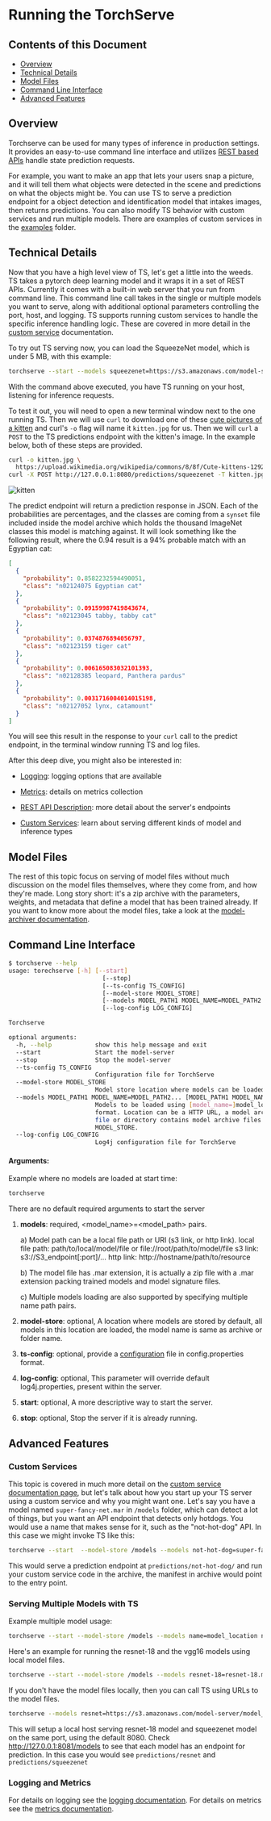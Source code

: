 # Running the TorchServe

## Contents of this Document
* [Overview](#overview)
* [Technical Details](#technical-details)
* [Model Files](#model-files)
* [Command Line Interface](#command-line-interface)
* [Advanced Features](#advanced-features)

## Overview

Torchserve can be used for many types of inference in production settings. It provides an easy-to-use command line interface and utilizes  [REST based APIs](rest_api.md) handle state prediction requests.

For example, you want to make an app that lets your users snap a picture, and it will tell them what objects were detected in the scene and predictions on what the objects might be. You can use TS to serve a prediction endpoint for a object detection and identification model that intakes images, then returns predictions. You can also modify TS behavior with custom services and run multiple models. There are examples of custom services in the [examples](../examples) folder.

## Technical Details

Now that you have a high level view of TS, let's get a little into the weeds. TS takes a pytorch deep learning model and it wraps it in a set of REST APIs. Currently it comes with a built-in web server that you run from command line. This command line call takes in the single or multiple models you want to serve, along with additional optional parameters controlling the port, host, and logging. TS supports running custom services to handle the specific inference handling logic. These are covered in more detail in the [custom service](custom_service.md) documentation.

To try out TS serving now, you can load the SqueezeNet model, which is under 5 MB, with this example:

```bash
torchserve --start --models squeezenet=https://s3.amazonaws.com/model-server/model_archive_1.0/squeezenet_v1.1.mar
```

With the command above executed, you have TS running on your host, listening for inference requests.

To test it out, you will need to open a new terminal window next to the one running TS. Then we will use `curl` to download one of these [cute pictures of a kitten](https://www.google.com/search?q=cute+kitten&tbm=isch&hl=en&cr=&safe=images) and curl's `-o` flag will name it `kitten.jpg` for us. Then we will `curl` a `POST` to the TS predictions endpoint with the kitten's image. In the example below, both of these steps are provided.

```bash
curl -o kitten.jpg \
  https://upload.wikimedia.org/wikipedia/commons/8/8f/Cute-kittens-12929201-1600-1200.jpg
curl -X POST http://127.0.0.1:8080/predictions/squeezenet -T kitten.jpg
```

![kitten](https://upload.wikimedia.org/wikipedia/commons/8/8f/Cute-kittens-12929201-1600-1200.jpg)

The predict endpoint will return a prediction response in JSON. Each of the probabilities are percentages, and the classes are coming from a `synset` file included inside the model archive which holds the thousand ImageNet classes this model is matching against. It will look something like the following result, where the 0.94 result is a 94% probable match with an Egyptian cat:


```json
[
  {
    "probability": 0.8582232594490051,
    "class": "n02124075 Egyptian cat"
  },
  {
    "probability": 0.09159987419843674,
    "class": "n02123045 tabby, tabby cat"
  },
  {
    "probability": 0.0374876894056797,
    "class": "n02123159 tiger cat"
  },
  {
    "probability": 0.006165083032101393,
    "class": "n02128385 leopard, Panthera pardus"
  },
  {
    "probability": 0.0031716004014015198,
    "class": "n02127052 lynx, catamount"
  }
]
```
You will see this result in the response to your `curl` call to the predict endpoint, in the terminal window running TS and log files.

After this deep dive, you might also be interested in:
* [Logging](logging.md): logging options that are available

* [Metrics](metrics.md): details on metrics collection 

* [REST API Description](rest_api.md): more detail about the server's endpoints

* [Custom Services](custom_service.md): learn about serving different kinds of model and inference types


## Model Files

The rest of this topic focus on serving of model files without much discussion on the model files themselves, where they come from, and how they're made. Long story short: it's a zip archive with the parameters, weights, and metadata that define a model that has been trained already. If you want to know more about the model files, take a look at the [model-archiver documentation](../model-archiver/README.md).

## Command Line Interface

```bash
$ torchserve --help
usage: torechserve [-h] [--start]
                          [--stop]
                          [--ts-config TS_CONFIG]
                          [--model-store MODEL_STORE]
                          [--models MODEL_PATH1 MODEL_NAME=MODEL_PATH2... [MODEL_PATH1 MODEL_NAME=MODEL_PATH2... ...]]
                          [--log-config LOG_CONFIG]

Torchserve

optional arguments:
  -h, --help            show this help message and exit
  --start               Start the model-server
  --stop                Stop the model-server
  --ts-config TS_CONFIG
                        Configuration file for TorchServe
  --model-store MODEL_STORE
                        Model store location where models can be loaded
  --models MODEL_PATH1 MODEL_NAME=MODEL_PATH2... [MODEL_PATH1 MODEL_NAME=MODEL_PATH2... ...]
                        Models to be loaded using [model_name=]model_location
                        format. Location can be a HTTP URL, a model archive
                        file or directory contains model archive files in
                        MODEL_STORE.
  --log-config LOG_CONFIG
                        Log4j configuration file for TorchServe
```

#### Arguments:
Example where no models are loaded at start time:

```bash
torchserve
```

There are no default required arguments to start the server

1. **models**: required, <model_name>=<model_path> pairs.

    a) Model path can be a local file path or URI (s3 link, or http link).
        local file path: path/to/local/model/file or file://root/path/to/model/file
        s3 link: s3://S3_endpoint[:port]/...
        http link: http://hostname/path/to/resource

    b) The model file has .mar extension, it is actually a zip file with a .mar extension packing trained models and model signature files. 

    c) Multiple models loading are also supported by specifying multiple name path pairs.
1. **model-store**: optional, A location where models are stored by default, all models in this location are loaded, the model name is same as archive or folder name.
1. **ts-config**: optional, provide a [configuration](configuration.md) file in config.properties format.
1. **log-config**: optional, This parameter will override default log4j.properties, present within the server.
1. **start**: optional, A more descriptive way to start the server.
1. **stop**: optional, Stop the server if it is already running.

## Advanced Features

### Custom Services

This topic is covered in much more detail on the [custom service documentation page](custom_service.md), but let's talk about how you start up your TS server using a custom service and why you might want one.
Let's say you have a model named `super-fancy-net.mar` in `/models` folder, which can detect a lot of things, but you want an API endpoint that detects only hotdogs. You would use a name that makes sense for it, such as the "not-hot-dog" API. In this case we might invoke TS like this:

```bash
torchserve --start  --model-store /models --models not-hot-dog=super-fancy-net.mar
```

This would serve a prediction endpoint at `predictions/not-hot-dog/` and run your custom service code in the archive, the manifest in archive would point to the entry point.

### Serving Multiple Models with TS

Example multiple model usage:

```bash
torchserve --start --model-store /models --models name=model_location name2=model_location2
```

Here's an example for running the resnet-18 and the vgg16 models using local model files.

```bash
torchserve --start --model-store /models --models resnet-18=resnet-18.mar squeezenet=squeezenet_v1.1.mar
```

If you don't have the model files locally, then you can call TS using URLs to the model files.

```bash
torchserve --models resnet=https://s3.amazonaws.com/model-server/model_archive_1.0/resnet-18.mar squeezenet=https://s3.amazonaws.com/model-server/model_archive_1.0/squeezenet_v1.1.mar
```

This will setup a local host serving resnet-18 model and squeezenet model on the same port, using the default 8080. Check http://127.0.0.1:8081/models to see that each model has an endpoint for prediction. In this case you would see `predictions/resnet` and `predictions/squeezenet`


### Logging and Metrics

For details on logging see the [logging documentation](logging.md). For details on metrics see the [metrics documentation](metrics.md).


